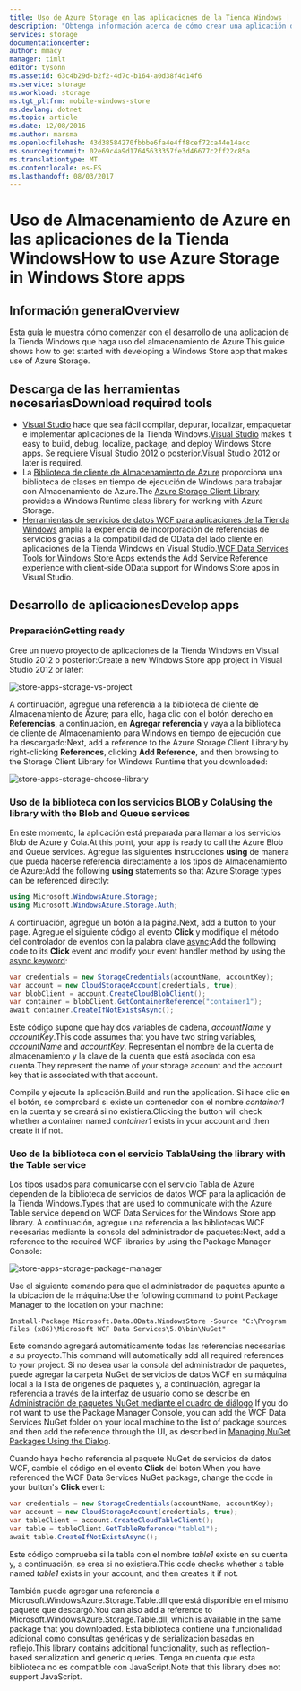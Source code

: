 ```yaml
---
title: Uso de Azure Storage en las aplicaciones de la Tienda Windows | Microsoft Docs
description: "Obtenga información acerca de cómo crear una aplicación de la Tienda Windows que usa Almacenamiento de blobs, Almacenamiento de colas, Almacenamiento de tablas o Almacenamiento de archivos de Azure."
services: storage
documentationcenter: 
author: mmacy
manager: timlt
editor: tysonn
ms.assetid: 63c4b29d-b2f2-4d7c-b164-a0d38f4d14f6
ms.service: storage
ms.workload: storage
ms.tgt_pltfrm: mobile-windows-store
ms.devlang: dotnet
ms.topic: article
ms.date: 12/08/2016
ms.author: marsma
ms.openlocfilehash: 43d38584270fbbbe6fa4e4ff8cef72ca44e14acc
ms.sourcegitcommit: 02e69c4a9d17645633357fe3d46677c2ff22c85a
ms.translationtype: MT
ms.contentlocale: es-ES
ms.lasthandoff: 08/03/2017
---
```

# <a name="how-to-use-azure-storage-in-windows-store-apps"></a><span data-ttu-id="c11aa-103">Uso de Almacenamiento de Azure en las aplicaciones de la Tienda Windows</span><span class="sxs-lookup"><span data-stu-id="c11aa-103">How to use Azure Storage in Windows Store apps</span></span>
## <a name="overview"></a><span data-ttu-id="c11aa-104">Información general</span><span class="sxs-lookup"><span data-stu-id="c11aa-104">Overview</span></span>
<span data-ttu-id="c11aa-105">Esta guía le muestra cómo comenzar con el desarrollo de una aplicación de la Tienda Windows que haga uso del almacenamiento de Azure.</span><span class="sxs-lookup"><span data-stu-id="c11aa-105">This guide shows how to get started with developing a Windows Store app that makes use of Azure Storage.</span></span>

## <a name="download-required-tools"></a><span data-ttu-id="c11aa-106">Descarga de las herramientas necesarias</span><span class="sxs-lookup"><span data-stu-id="c11aa-106">Download required tools</span></span>
* <span data-ttu-id="c11aa-107">[Visual Studio](https://www.visualstudio.com/downloads/) hace que sea fácil compilar, depurar, localizar, empaquetar e implementar aplicaciones de la Tienda Windows.</span><span class="sxs-lookup"><span data-stu-id="c11aa-107">[Visual Studio](https://www.visualstudio.com/downloads/) makes it easy to build, debug, localize, package, and deploy Windows Store apps.</span></span> <span data-ttu-id="c11aa-108">Se requiere Visual Studio 2012 o posterior.</span><span class="sxs-lookup"><span data-stu-id="c11aa-108">Visual Studio 2012 or later is required.</span></span>
* <span data-ttu-id="c11aa-109">La [Biblioteca de cliente de Almacenamiento de Azure](https://www.nuget.org/packages/WindowsAzure.Storage) proporciona una biblioteca de clases en tiempo de ejecución de Windows para trabajar con Almacenamiento de Azure.</span><span class="sxs-lookup"><span data-stu-id="c11aa-109">The [Azure Storage Client Library](https://www.nuget.org/packages/WindowsAzure.Storage) provides a Windows Runtime class library for working with Azure Storage.</span></span>
* <span data-ttu-id="c11aa-110">[Herramientas de servicios de datos WCF para aplicaciones de la Tienda Windows](http://www.microsoft.com/download/details.aspx?id=30714) amplía la experiencia de incorporación de referencias de servicios gracias a la compatibilidad de OData del lado cliente en aplicaciones de la Tienda Windows en Visual Studio.</span><span class="sxs-lookup"><span data-stu-id="c11aa-110">[WCF Data Services Tools for Windows Store Apps](http://www.microsoft.com/download/details.aspx?id=30714) extends the Add Service Reference experience with client-side OData support for Windows Store apps in Visual Studio.</span></span>

## <a name="develop-apps"></a><span data-ttu-id="c11aa-111">Desarrollo de aplicaciones</span><span class="sxs-lookup"><span data-stu-id="c11aa-111">Develop apps</span></span>
### <a name="getting-ready"></a><span data-ttu-id="c11aa-112">Preparación</span><span class="sxs-lookup"><span data-stu-id="c11aa-112">Getting ready</span></span>
<span data-ttu-id="c11aa-113">Cree un nuevo proyecto de aplicaciones de la Tienda Windows en Visual Studio 2012 o posterior:</span><span class="sxs-lookup"><span data-stu-id="c11aa-113">Create a new Windows Store app project in Visual Studio 2012 or later:</span></span>

![store-apps-storage-vs-project][store-apps-storage-vs-project]

<span data-ttu-id="c11aa-115">A continuación, agregue una referencia a la biblioteca de cliente de Almacenamiento de Azure; para ello, haga clic con el botón derecho en **Referencias**, a continuación, en **Agregar referencia** y vaya a la biblioteca de cliente de Almacenamiento para Windows en tiempo de ejecución que ha descargado:</span><span class="sxs-lookup"><span data-stu-id="c11aa-115">Next, add a reference to the Azure Storage Client Library by right-clicking **References**, clicking **Add Reference**, and then browsing to the Storage Client Library for Windows Runtime that you downloaded:</span></span>

![store-apps-storage-choose-library][store-apps-storage-choose-library]

### <a name="using-the-library-with-the-blob-and-queue-services"></a><span data-ttu-id="c11aa-117">Uso de la biblioteca con los servicios BLOB y Cola</span><span class="sxs-lookup"><span data-stu-id="c11aa-117">Using the library with the Blob and Queue services</span></span>
<span data-ttu-id="c11aa-118">En este momento, la aplicación está preparada para llamar a los servicios Blob de Azure y Cola.</span><span class="sxs-lookup"><span data-stu-id="c11aa-118">At this point, your app is ready to call the Azure Blob and Queue services.</span></span> <span data-ttu-id="c11aa-119">Agregue las siguientes instrucciones **using** de manera que pueda hacerse referencia directamente a los tipos de Almacenamiento de Azure:</span><span class="sxs-lookup"><span data-stu-id="c11aa-119">Add the following **using** statements so that Azure Storage types can be referenced directly:</span></span>

```csharp
using Microsoft.WindowsAzure.Storage;
using Microsoft.WindowsAzure.Storage.Auth;
```

<span data-ttu-id="c11aa-120">A continuación, agregue un botón a la página.</span><span class="sxs-lookup"><span data-stu-id="c11aa-120">Next, add a button to your page.</span></span> <span data-ttu-id="c11aa-121">Agregue el siguiente código al evento **Click** y modifique el método del controlador de eventos con la palabra clave [async](http://msdn.microsoft.com/library/vstudio/hh156513.aspx):</span><span class="sxs-lookup"><span data-stu-id="c11aa-121">Add the following code to its **Click** event and modify your event handler method by using the [async keyword](http://msdn.microsoft.com/library/vstudio/hh156513.aspx):</span></span>

```csharp
var credentials = new StorageCredentials(accountName, accountKey);
var account = new CloudStorageAccount(credentials, true);
var blobClient = account.CreateCloudBlobClient();
var container = blobClient.GetContainerReference("container1");
await container.CreateIfNotExistsAsync();
```

<span data-ttu-id="c11aa-122">Este código supone que hay dos variables de cadena, *accountName* y *accountKey*.</span><span class="sxs-lookup"><span data-stu-id="c11aa-122">This code assumes that you have two string variables, *accountName* and *accountKey*.</span></span> <span data-ttu-id="c11aa-123">Representan el nombre de la cuenta de almacenamiento y la clave de la cuenta que está asociada con esa cuenta.</span><span class="sxs-lookup"><span data-stu-id="c11aa-123">They represent the name of your storage account and the account key that is associated with that account.</span></span>

<span data-ttu-id="c11aa-124">Compile y ejecute la aplicación.</span><span class="sxs-lookup"><span data-stu-id="c11aa-124">Build and run the application.</span></span> <span data-ttu-id="c11aa-125">Si hace clic en el botón, se comprobará si existe un contenedor con el nombre *container1* en la cuenta y se creará si no existiera.</span><span class="sxs-lookup"><span data-stu-id="c11aa-125">Clicking the button will check whether a container named *container1* exists in your account and then create it if not.</span></span>

### <a name="using-the-library-with-the-table-service"></a><span data-ttu-id="c11aa-126">Uso de la biblioteca con el servicio Tabla</span><span class="sxs-lookup"><span data-stu-id="c11aa-126">Using the library with the Table service</span></span>
<span data-ttu-id="c11aa-127">Los tipos usados para comunicarse con el servicio Tabla de Azure dependen de la biblioteca de servicios de datos WCF para la aplicación de la Tienda Windows.</span><span class="sxs-lookup"><span data-stu-id="c11aa-127">Types that are used to communicate with the Azure Table service depend on WCF Data Services for the Windows Store app library.</span></span> <span data-ttu-id="c11aa-128">A continuación, agregue una referencia a las bibliotecas WCF necesarias mediante la consola del administrador de paquetes:</span><span class="sxs-lookup"><span data-stu-id="c11aa-128">Next, add a reference to the required WCF libraries by using the Package Manager Console:</span></span>

![store-apps-storage-package-manager][store-apps-storage-package-manager]

<span data-ttu-id="c11aa-130">Use el siguiente comando para que el administrador de paquetes apunte a la ubicación de la máquina:</span><span class="sxs-lookup"><span data-stu-id="c11aa-130">Use the following command to point Package Manager to the location on your machine:</span></span>

    Install-Package Microsoft.Data.OData.WindowsStore -Source "C:\Program Files (x86)\Microsoft WCF Data Services\5.0\bin\NuGet"

<span data-ttu-id="c11aa-131">Este comando agregará automáticamente todas las referencias necesarias a su proyecto.</span><span class="sxs-lookup"><span data-stu-id="c11aa-131">This command will automatically add all required references to your project.</span></span> <span data-ttu-id="c11aa-132">Si no desea usar la consola del administrador de paquetes, puede agregar la carpeta NuGet de servicios de datos WCF en su máquina local a la lista de orígenes de paquetes y, a continuación, agregar la referencia a través de la interfaz de usuario como se describe en [Administración de paquetes NuGet mediante el cuadro de diálogo](http://docs.nuget.org/docs/start-here/Managing-NuGet-Packages-Using-The-Dialog).</span><span class="sxs-lookup"><span data-stu-id="c11aa-132">If you do not want to use the Package Manager Console, you can add the WCF Data Services NuGet folder on your local machine to the list of package sources and then add the reference through the UI, as described in [Managing NuGet Packages Using the Dialog](http://docs.nuget.org/docs/start-here/Managing-NuGet-Packages-Using-The-Dialog).</span></span>

<span data-ttu-id="c11aa-133">Cuando haya hecho referencia al paquete NuGet de servicios de datos WCF, cambie el código en el evento **Click** del botón:</span><span class="sxs-lookup"><span data-stu-id="c11aa-133">When you have referenced the WCF Data Services NuGet package, change the code in your button's **Click** event:</span></span>

```csharp
var credentials = new StorageCredentials(accountName, accountKey);
var account = new CloudStorageAccount(credentials, true);
var tableClient = account.CreateCloudTableClient();
var table = tableClient.GetTableReference("table1");
await table.CreateIfNotExistsAsync();
```

<span data-ttu-id="c11aa-134">Este código comprueba si la tabla con el nombre *table1* existe en su cuenta y, a continuación, se crea si no existiera.</span><span class="sxs-lookup"><span data-stu-id="c11aa-134">This code checks whether a table named *table1* exists in your account, and then creates it if not.</span></span>

<span data-ttu-id="c11aa-135">También puede agregar una referencia a Microsoft.WindowsAzure.Storage.Table.dll que está disponible en el mismo paquete que descargó.</span><span class="sxs-lookup"><span data-stu-id="c11aa-135">You can also add a reference to Microsoft.WindowsAzure.Storage.Table.dll, which is available in the same package that you downloaded.</span></span> <span data-ttu-id="c11aa-136">Esta biblioteca contiene una funcionalidad adicional como consultas genéricas y de serialización basadas en reflejo.</span><span class="sxs-lookup"><span data-stu-id="c11aa-136">This library contains additional functionality, such as reflection-based serialization and generic queries.</span></span> <span data-ttu-id="c11aa-137">Tenga en cuenta que esta biblioteca no es compatible con JavaScript.</span><span class="sxs-lookup"><span data-stu-id="c11aa-137">Note that this library does not support JavaScript.</span></span>

[store-apps-storage-vs-project]: ./media/storage-use-store-apps/store-apps-storage-vs-project.png
[store-apps-storage-choose-library]: ./media/storage-use-store-apps/store-apps-storage-choose-library.png
[store-apps-storage-package-manager]: ./media/storage-use-store-apps/store-apps-storage-package-manager.png
